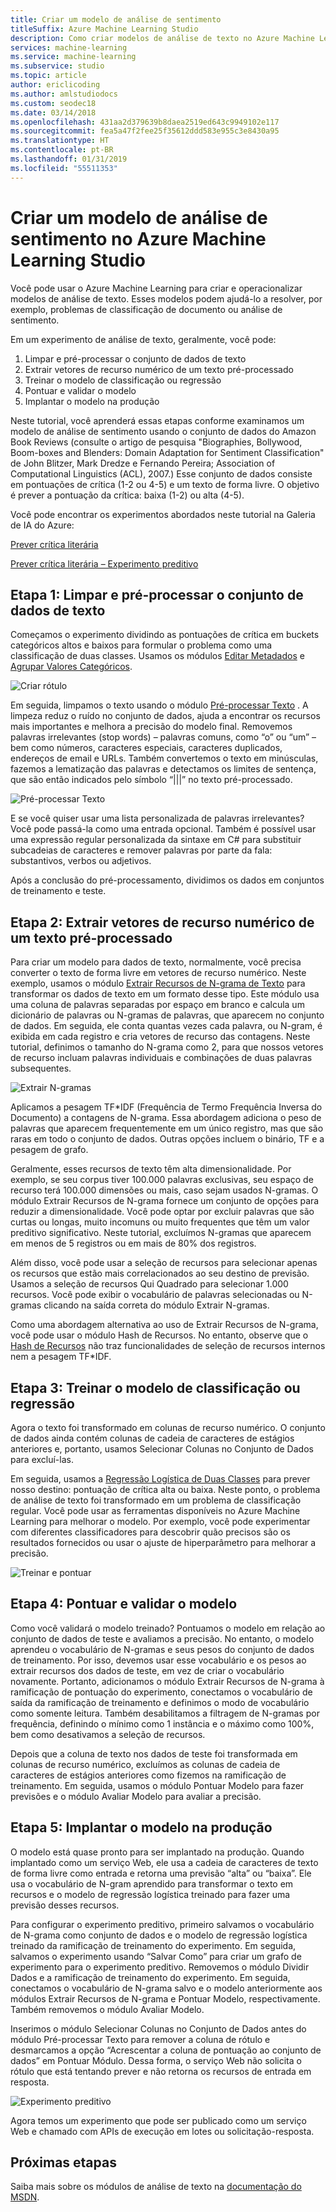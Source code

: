 ```yaml
---
title: Criar um modelo de análise de sentimento
titleSuffix: Azure Machine Learning Studio
description: Como criar modelos de análise de texto no Azure Machine Learning Studio usando módulos de pré-processamento de texto, N-gramas ou hash de recursos
services: machine-learning
ms.service: machine-learning
ms.subservice: studio
ms.topic: article
author: ericlicoding
ms.author: amlstudiodocs
ms.custom: seodec18
ms.date: 03/14/2018
ms.openlocfilehash: 431aa2d379639b8daea2519ed643c9949102e117
ms.sourcegitcommit: fea5a47f2fee25f35612ddd583e955c3e8430a95
ms.translationtype: HT
ms.contentlocale: pt-BR
ms.lasthandoff: 01/31/2019
ms.locfileid: "55511353"
---
```

# <a name="create-a-sentiment-analysis-model-in-azure-machine-learning-studio"></a>Criar um modelo de análise de sentimento no Azure Machine Learning Studio

Você pode usar o Azure Machine Learning para criar e operacionalizar modelos de análise de texto. Esses modelos podem ajudá-lo a resolver, por exemplo, problemas de classificação de documento ou análise de sentimento.

Em um experimento de análise de texto, geralmente, você pode:

1. Limpar e pré-processar o conjunto de dados de texto
2. Extrair vetores de recurso numérico de um texto pré-processado
3. Treinar o modelo de classificação ou regressão
4. Pontuar e validar o modelo
5. Implantar o modelo na produção

Neste tutorial, você aprenderá essas etapas conforme examinamos um modelo de análise de sentimento usando o conjunto de dados do Amazon Book Reviews (consulte o artigo de pesquisa "Biographies, Bollywood, Boom-boxes and Blenders: Domain Adaptation for Sentiment Classification" de John Blitzer, Mark Dredze e Fernando Pereira; Association of Computational Linguistics (ACL), 2007.) Esse conjunto de dados consiste em pontuações de crítica (1-2 ou 4-5) e um texto de forma livre. O objetivo é prever a pontuação da crítica: baixa (1-2) ou alta (4-5).

Você pode encontrar os experimentos abordados neste tutorial na Galeria de IA do Azure:

[Prever crítica literária](https://gallery.cortanaintelligence.com/Experiment/Predict-Book-Reviews-1)

[Prever crítica literária – Experimento preditivo](https://gallery.cortanaintelligence.com/Experiment/Predict-Book-Reviews-Predictive-Experiment-1)

## <a name="step-1-clean-and-preprocess-text-dataset"></a>Etapa 1: Limpar e pré-processar o conjunto de dados de texto
Começamos o experimento dividindo as pontuações de crítica em buckets categóricos altos e baixos para formular o problema como uma classificação de duas classes. Usamos os módulos [Editar Metadados](https://msdn.microsoft.com/library/azure/dn905986.aspx) e [Agrupar Valores Categóricos](https://msdn.microsoft.com/library/azure/dn906014.aspx).

![Criar rótulo](./media/text-analytics-module-tutorial/create-label.png)

Em seguida, limpamos o texto usando o módulo [Pré-processar Texto](https://msdn.microsoft.com/library/azure/mt762915.aspx) . A limpeza reduz o ruído no conjunto de dados, ajuda a encontrar os recursos mais importantes e melhora a precisão do modelo final. Removemos palavras irrelevantes (stop words) – palavras comuns, como “o” ou “um” – bem como números, caracteres especiais, caracteres duplicados, endereços de email e URLs. Também convertemos o texto em minúsculas, fazemos a lematização das palavras e detectamos os limites de sentença, que são então indicados pelo símbolo “|||” no texto pré-processado.

![Pré-processar Texto](./media/text-analytics-module-tutorial/preprocess-text.png)

E se você quiser usar uma lista personalizada de palavras irrelevantes? Você pode passá-la como uma entrada opcional. Também é possível usar uma expressão regular personalizada da sintaxe em C# para substituir subcadeias de caracteres e remover palavras por parte da fala: substantivos, verbos ou adjetivos.

Após a conclusão do pré-processamento, dividimos os dados em conjuntos de treinamento e teste.

## <a name="step-2-extract-numeric-feature-vectors-from-pre-processed-text"></a>Etapa 2: Extrair vetores de recurso numérico de um texto pré-processado
Para criar um modelo para dados de texto, normalmente, você precisa converter o texto de forma livre em vetores de recurso numérico. Neste exemplo, usamos o módulo [Extrair Recursos de N-grama de Texto](https://msdn.microsoft.com/library/azure/mt762916.aspx) para transformar os dados de texto em um formato desse tipo. Este módulo usa uma coluna de palavras separadas por espaço em branco e calcula um dicionário de palavras ou N-gramas de palavras, que aparecem no conjunto de dados. Em seguida, ele conta quantas vezes cada palavra, ou N-gram, é exibida em cada registro e cria vetores de recurso das contagens. Neste tutorial, definimos o tamanho do N-grama como 2, para que nossos vetores de recurso incluam palavras individuais e combinações de duas palavras subsequentes.

![Extrair N-gramas](./media/text-analytics-module-tutorial/extract-ngrams.png)

Aplicamos a pesagem TF*IDF (Frequência de Termo Frequência Inversa do Documento) a contagens de N-grama. Essa abordagem adiciona o peso de palavras que aparecem frequentemente em um único registro, mas que são raras em todo o conjunto de dados. Outras opções incluem o binário, TF e a pesagem de grafo.

Geralmente, esses recursos de texto têm alta dimensionalidade. Por exemplo, se seu corpus tiver 100.000 palavras exclusivas, seu espaço de recurso terá 100.000 dimensões ou mais, caso sejam usados N-gramas. O módulo Extrair Recursos de N-grama fornece um conjunto de opções para reduzir a dimensionalidade. Você pode optar por excluir palavras que são curtas ou longas, muito incomuns ou muito frequentes que têm um valor preditivo significativo. Neste tutorial, excluímos N-gramas que aparecem em menos de 5 registros ou em mais de 80% dos registros.

Além disso, você pode usar a seleção de recursos para selecionar apenas os recursos que estão mais correlacionados ao seu destino de previsão. Usamos a seleção de recursos Qui Quadrado para selecionar 1.000 recursos. Você pode exibir o vocabulário de palavras selecionadas ou N-gramas clicando na saída correta do módulo Extrair N-gramas.

Como uma abordagem alternativa ao uso de Extrair Recursos de N-grama, você pode usar o módulo Hash de Recursos. No entanto, observe que o [Hash de Recursos](https://msdn.microsoft.com/library/azure/dn906018.aspx) não traz funcionalidades de seleção de recursos internos nem a pesagem TF*IDF.

## <a name="step-3-train-classification-or-regression-model"></a>Etapa 3: Treinar o modelo de classificação ou regressão
Agora o texto foi transformado em colunas de recurso numérico. O conjunto de dados ainda contém colunas de cadeia de caracteres de estágios anteriores e, portanto, usamos Selecionar Colunas no Conjunto de Dados para excluí-las.

Em seguida, usamos a [Regressão Logística de Duas Classes](https://msdn.microsoft.com/library/azure/dn905994.aspx) para prever nosso destino: pontuação de crítica alta ou baixa. Neste ponto, o problema de análise de texto foi transformado em um problema de classificação regular. Você pode usar as ferramentas disponíveis no Azure Machine Learning para melhorar o modelo. Por exemplo, você pode experimentar com diferentes classificadores para descobrir quão precisos são os resultados fornecidos ou usar o ajuste de hiperparâmetro para melhorar a precisão.

![Treinar e pontuar](./media/text-analytics-module-tutorial/scoring-text.png)

## <a name="step-4-score-and-validate-the-model"></a>Etapa 4: Pontuar e validar o modelo
Como você validará o modelo treinado? Pontuamos o modelo em relação ao conjunto de dados de teste e avaliamos a precisão. No entanto, o modelo aprendeu o vocabulário de N-gramas e seus pesos do conjunto de dados de treinamento. Por isso, devemos usar esse vocabulário e os pesos ao extrair recursos dos dados de teste, em vez de criar o vocabulário novamente. Portanto, adicionamos o módulo Extrair Recursos de N-grama à ramificação de pontuação do experimento, conectamos o vocabulário de saída da ramificação de treinamento e definimos o modo de vocabulário como somente leitura. Também desabilitamos a filtragem de N-gramas por frequência, definindo o mínimo como 1 instância e o máximo como 100%, bem como desativamos a seleção de recursos.

Depois que a coluna de texto nos dados de teste foi transformada em colunas de recurso numérico, excluímos as colunas de cadeia de caracteres de estágios anteriores como fizemos na ramificação de treinamento. Em seguida, usamos o módulo Pontuar Modelo para fazer previsões e o módulo Avaliar Modelo para avaliar a precisão.

## <a name="step-5-deploy-the-model-to-production"></a>Etapa 5: Implantar o modelo na produção
O modelo está quase pronto para ser implantado na produção. Quando implantado como um serviço Web, ele usa a cadeia de caracteres de texto de forma livre como entrada e retorna uma previsão “alta” ou “baixa”. Ele usa o vocabulário de N-gram aprendido para transformar o texto em recursos e o modelo de regressão logística treinado para fazer uma previsão desses recursos. 

Para configurar o experimento preditivo, primeiro salvamos o vocabulário de N-grama como conjunto de dados e o modelo de regressão logística treinado da ramificação de treinamento do experimento. Em seguida, salvamos o experimento usando “Salvar Como” para criar um grafo de experimento para o experimento preditivo. Removemos o módulo Dividir Dados e a ramificação de treinamento do experimento. Em seguida, conectamos o vocabulário de N-grama salvo e o modelo anteriormente aos módulos Extrair Recursos de N-grama e Pontuar Modelo, respectivamente. Também removemos o módulo Avaliar Modelo.

Inserimos o módulo Selecionar Colunas no Conjunto de Dados antes do módulo Pré-processar Texto para remover a coluna de rótulo e desmarcamos a opção “Acrescentar a coluna de pontuação ao conjunto de dados” em Pontuar Módulo. Dessa forma, o serviço Web não solicita o rótulo que está tentando prever e não retorna os recursos de entrada em resposta.

![Experimento preditivo](./media/text-analytics-module-tutorial/predictive-text.png)

Agora temos um experimento que pode ser publicado como um serviço Web e chamado com APIs de execução em lotes ou solicitação-resposta.

## <a name="next-steps"></a>Próximas etapas
Saiba mais sobre os módulos de análise de texto na [documentação do MSDN](https://msdn.microsoft.com/library/azure/dn905886.aspx).

